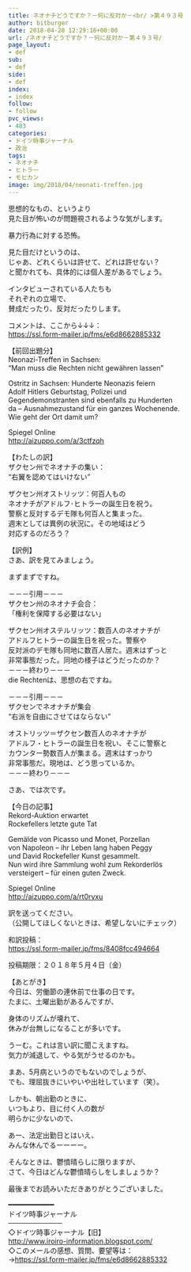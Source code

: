 ```yaml
---
title: ネオナチどうですか？－何に反対か－<br/ >第４９３号
author: bitburger
date: 2018-04-28 12:29:16+00:00
url: /ネオナチどうですか？－何に反対か－第４９３号/
page_layout:
- def
sub:
- def
side:
- def
index:
- index
follow:
- follow
pvc_views:
- 483
categories:
- ドイツ時事ジャーナル
- 政治
tags:
- ネオナチ
- ヒトラー
- モヒカン
image: img/2018/04/neonati-treffen.jpg
---
```

思想的なもの、というより  
見た目が怖いのが問題視されるような気がします。

暴力行為に対する恐怖。

見た目だけというのは、  
じゃあ、どれくらいは許せて、どれは許せない？  
と聞かれても、具体的には個人差があるでしょう。

インタビューされている人たちも  
それぞれの立場で、  
賛成だったり、反対だったりします。

  
コメントは、ここから↓↓↓：  
<https://ssl.form-mailer.jp/fms/e6d8662885332>

  
【前回出題分】  
Neonazi-Treffen in Sachsen:  
&#8220;Man muss die Rechten nicht gewähren lassen&#8221;

Ostritz in Sachsen: Hunderte Neonazis feiern  
Adolf Hitlers Geburtstag, Polizei und  
Gegendemonstranten sind ebenfalls zu Hunderten  
da &#8211; Ausnahmezustand für ein ganzes Wochenende.  
Wie geht der Ort damit um?

Spiegel Online  
<http://aizuppo.com/a/3ctfzqh>

  
【わたしの訳】  
ザクセン州でネオナチの集い：  
&#8220;右翼を認めてはいけない&#8221;

ザクセン州オストリッツ：何百人もの  
ネオナチがアドルフ･ヒトラーの誕生日を祝う。  
警察と反対するデモ隊も何百人と集まった。  
週末としては異例の状況に。その地域はどう  
対応するのだろう？

  
【訳例】  
さあ、訳を見てみましょう。

まずまずですね。

－－－引用－－－  
ザクセン州のネオナチ会合：  
「権利を保障する必要はない」

ザクセン州オステルリッツ：数百人のネオナチが  
アドルフヒトラーの誕生日を祝った。警察や  
反対派のデモ隊も同地に数百人居た。週末はずっと  
非常事態だった。同地の様子はどうだったのか？  
－－－終わり－－－  
die Rechtenは、思想の右ですね。

－－－引用－－－  
ザクセンでネオナチが集会  
“右派を自由にさせてはならない”

オストリッツ＝ザクセン数百人のネオナチが  
アドルフ・ヒトラーの誕生日を祝い、そこに警察と  
カウンター勢数百人が集まる。週末はすっかり  
非常事態だ。現地は、どう思っているか。  
－－－終わり－－－

  
さあ、では次です。

【今日の記事】  
Rekord-Auktion erwartet  
Rockefellers letzte gute Tat

Gemälde von Picasso und Monet, Porzellan  
von Napoleon &#8211; ihr Leben lang haben Peggy  
und David Rockefeller Kunst gesammelt.  
Nun wird ihre Sammlung wohl zum Rekorderlös  
versteigert &#8211; für einen guten Zweck.

Spiegel Online  
<http://aizuppo.com/a/rt0ryxu>

訳を送ってください。  
（公開してほしくないときは、希望しないにチェック）

和訳投稿：  
 <https://ssl.form-mailer.jp/fms/8408fcc494664>

投稿期限：２０１８年５月４日（金）

  
【あとがき】  
今日は、労働節の連休前で仕事の日です。  
たまに、土曜出勤があるんですが、

身体のリズムが壊れて、  
休みが台無しになることが多いです。

うーむ。これは言い訳に聞こえますね。  
気力が減退して、やる気がうせるのかも。

まあ、5月病というのでもないのでしょうが、  
でも、理屈抜きにいやいや出社しています（笑）。

しかも、朝出勤のときに、  
いつもより、目に付く人の数が  
明らかに少ないので、

あー、法定出勤日とはいえ、  
みんな休んでるーーーー。

そんなときは、鬱憤晴らしに限りますが、  
さて、今日はどんな鬱憤晴らしをしましょうか？

  
最後までお読みいただきありがとうございました。

  
━━━━━━━━━━━  
ドイツ時事ジャーナル  
───────────  
◇ドイツ時事ジャーナル【旧】  
<http://www.iroiro-information.blogspot.com/>  
◇このメールの感想、質問、要望等は：  
-><https://ssl.form-mailer.jp/fms/e6d8662885332>